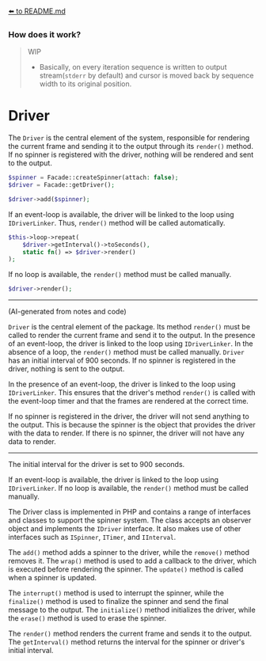 [⬅️ to README.md](../README.md)

### How does it work?

> WIP
> - Basically, on every iteration sequence is written to output stream(`stderr` by default) and cursor is moved back by
    sequence width to its original position.

# Driver

The `Driver` is the central element of the system, responsible for rendering the current frame and sending it to the
output through its `render()` method. If no spinner is registered with the driver, nothing will be rendered and sent to
the output.

```php
$spinner = Facade::createSpinner(attach: false);
$driver = Facade::getDriver();

$driver->add($spinner);
```

If an event-loop is available, the driver will be linked to the loop using `IDriverLinker`. Thus, `render()` method will 
be called automatically.  

```php
$this->loop->repeat(
    $driver->getInterval()->toSeconds(),
    static fn() => $driver->render()
);
```

If no loop is available, the `render()` method must be called manually.
    
```php
$driver->render();  
```
---

(AI-generated from notes and code)

`Driver` is the central element of the package. Its method `render()` must be called to render the current frame and
send it to the output. In the presence of an event-loop, the driver is linked to the loop using `IDriverLinker`. In the
absence of a loop, the `render()` method must be called manually. `Driver` has an initial interval of 900 seconds. If
no spinner is registered in the driver, nothing is sent to the output.

In the presence of an event-loop, the driver is linked to the loop using `IDriverLinker`. This ensures that the driver's
method `render()` is called with the event-loop timer and that the frames are rendered at the correct time.

If no spinner is registered in the driver, the driver will not send anything to the output. This is because the spinner
is the object that provides the driver with the data to render. If there is no spinner, the driver will not have any
data to render.

---

The initial interval for the driver is set to 900 seconds.

If an event-loop is available, the driver is linked to the loop using `IDriverLinker`. If no loop is available, the
`render()` method must be called manually.

The Driver class is implemented in PHP and contains a range of interfaces and classes to support the spinner system.
The class accepts an observer object and implements the `IDriver` interface. It also makes use of other interfaces
such as `ISpinner`, `ITimer`, and `IInterval`.

The `add()` method adds a spinner to the driver, while the `remove()` method removes it. The `wrap()` method is used to
add a callback to the driver, which is executed before rendering the spinner. The `update()` method is called when a
spinner is updated.

The `interrupt()` method is used to interrupt the spinner, while the `finalize()` method is used to finalize the spinner
and send the final message to the output. The `initialize()` method initializes the driver, while the `erase()` method
is used to erase the spinner.

The `render()` method renders the current frame and sends it to the output. The `getInterval()` method returns the
interval for the spinner or driver's initial interval.
